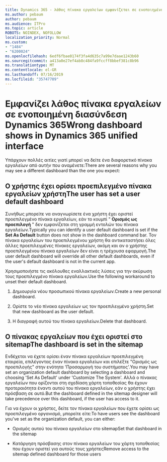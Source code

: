 ```yaml
---
title: Dynamics 365 - λάθος πίνακα εργαλείων εμφανίζεται σε ενοποιημένη διασύνδεση Dynamics 365
ms.author: pebaum
author: pebaum
ms.audience: ITPro
ms.topic: article
ROBOTS: NOINDEX, NOFOLLOW
localization_priority: Normal
ms.custom:
- "1484"
- "6200024"
ms.openlocfilehash: 6edf6fbae0174f3fa4d635c7a99e7daae1243b60
ms.sourcegitcommit: a413a0e27ef4ab8c484fa9fccff8bbef381c8b96
ms.translationtype: MT
ms.contentlocale: el-GR
ms.lasthandoff: 07/16/2019
ms.locfileid: "35747709"
---
```

# <a name="wrong-dashboard-shows-in-dynamics-365-unified-interface"></a><span data-ttu-id="ba4ac-102">Εμφανίζει λάθος πίνακα εργαλείων σε ενοποιημένη διασύνδεση Dynamics 365</span><span class="sxs-lookup"><span data-stu-id="ba4ac-102">Wrong dashboard shows in Dynamics 365 unified interface</span></span>

<span data-ttu-id="ba4ac-103">Υπάρχουν πολλές αιτίες γιατί μπορεί να δείτε ένα διαφορετικό πίνακα εργαλείων από αυτήν που αναμένετε:</span><span class="sxs-lookup"><span data-stu-id="ba4ac-103">There are several reasons why you may see a different dashboard than the one you expect:</span></span>

## <a name="the-user-has-set-a-user-default-dashboard"></a><span data-ttu-id="ba4ac-104">Ο χρήστης έχει ορίσει προεπιλεγμένο πίνακα εργαλείων χρήστη</span><span class="sxs-lookup"><span data-stu-id="ba4ac-104">The user has set a user default dashboard</span></span> 

<span data-ttu-id="ba4ac-105">Συνήθως μπορείτε να αναγνωρίσετε ένα χρήστη έχει οριστεί προεπιλεγμένο πίνακα εργαλείων, εάν το κουμπί " **Ορισμός ως προεπιλογή** " δεν εμφανίζεται στη γραμμή εντολών του πίνακα εργαλείων.</span><span class="sxs-lookup"><span data-stu-id="ba4ac-105">Typically you can identify a user default dashboard is set if the **Set As Default** button does not show in the dashboard command bar.</span></span> <span data-ttu-id="ba4ac-106">Τον πίνακα εργαλείων του προεπιλεγμένου χρήστη θα αντικαταστήσει όλες άλλες προεπιλεγμένες πίνακες εργαλείων, ακόμη και αν ο χρήστης προεπιλεγμένου πίνακα εργαλείων δεν είναι η τρέχουσα εφαρμογή.</span><span class="sxs-lookup"><span data-stu-id="ba4ac-106">The user default dashboard will override all other default dashboards, even if the user's default dashboard is not in the current app.</span></span>

<span data-ttu-id="ba4ac-107">Χρησιμοποιήστε τις ακόλουθες εναλλακτικές λύσεις για την ακύρωση τους προεπιλεγμένο πίνακα εργαλείων.</span><span class="sxs-lookup"><span data-stu-id="ba4ac-107">Use the following workaround to unset their default dashboard.</span></span>

1. <span data-ttu-id="ba4ac-108">Δημιουργία νέου προσωπικού πίνακα εργαλείων.</span><span class="sxs-lookup"><span data-stu-id="ba4ac-108">Create a new personal dashboard.</span></span>

2. <span data-ttu-id="ba4ac-109">Ορίστε το νέο πίνακα εργαλείων ως τον προεπιλεγμένο χρήστη.</span><span class="sxs-lookup"><span data-stu-id="ba4ac-109">Set that new dashboard as the user default.</span></span>

3. <span data-ttu-id="ba4ac-110">Η διαγραφή αυτού του πίνακα εργαλείων.</span><span class="sxs-lookup"><span data-stu-id="ba4ac-110">Delete that dashboard.</span></span>

## <a name="the-dashboard-is-set-in-the-sitemap"></a><span data-ttu-id="ba4ac-111">Ο πίνακας εργαλείων που έχει οριστεί στο sitemap</span><span class="sxs-lookup"><span data-stu-id="ba4ac-111">The dashboard is set in the sitemap</span></span>

<span data-ttu-id="ba4ac-112">Ενδέχεται να έχετε ορίσει έναν πίνακα εργαλείων προεπιλεγμένη εταιρεία, επιλέγοντας έναν πίνακα εργαλείων και επιλέξτε "Ορισμός ως προεπιλογής" στην ενότητα 'Προσαρμογή του συστήματος'.</span><span class="sxs-lookup"><span data-stu-id="ba4ac-112">You may have set an organization default dashboard by selecting a dashboard and choosing 'Set As Default' under 'Customize The System'.</span></span> <span data-ttu-id="ba4ac-113">Αλλά ο πίνακας εργαλείων που ορίζονται στη σχεδίαση χάρτη τοποθεσίας θα έχουν προτεραιότητα έναντι αυτού του πίνακα εργαλείων, εάν ο χρήστης έχει πρόσβαση σε αυτό.</span><span class="sxs-lookup"><span data-stu-id="ba4ac-113">But the dashboard defined in the sitemap designer will take precedence over this dashboard, if the user has access to it.</span></span>

<span data-ttu-id="ba4ac-114">Για να έχουν οι χρήστες, δείτε τον πίνακα εργαλείων που έχετε ορίσει ως προεπιλεγμένο οργανισμό, μπορείτε είτε:</span><span class="sxs-lookup"><span data-stu-id="ba4ac-114">To have users see the dashboard you've set as the organization default, you can either:</span></span>

* <span data-ttu-id="ba4ac-115">Ορισμός αυτού του πίνακα εργαλείων στο sitemap</span><span class="sxs-lookup"><span data-stu-id="ba4ac-115">Set that dashboard in the sitemap</span></span>

* <span data-ttu-id="ba4ac-116">Κατάργηση πρόσβασης στον πίνακα εργαλείων του χάρτη τοποθεσίας που έχουν οριστεί για αυτούς τους χρήστες</span><span class="sxs-lookup"><span data-stu-id="ba4ac-116">Remove access to the sitemap defined dashboard for those users</span></span>
